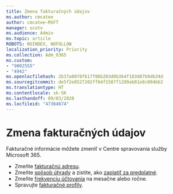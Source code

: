 ```yaml
---
title: Zmena fakturačných údajov
ms.author: cmcatee
author: cmcatee-MSFT
manager: scotv
ms.audience: Admin
ms.topic: article
ROBOTS: NOINDEX, NOFOLLOW
localization_priority: Priority
ms.collection: Adm_O365
ms.custom:
- "9002555"
- "4942"
ms.openlocfilehash: 2b37a0078f617f86b203d0b364f183d87b9db34d
ms.sourcegitcommit: de5f2e8527202ff04f1587f1289ab81e8c804bb2
ms.translationtype: HT
ms.contentlocale: sk-SK
ms.lasthandoff: 09/03/2020
ms.locfileid: "47364674"
---
```

# <a name="change-billing-information"></a>Zmena fakturačných údajov

Fakturačné informácie môžete zmeniť v Centre spravovania služby Microsoft 365. 

- Zmeňte [fakturačnú adresu](https://docs.microsoft.com/microsoft-365/commerce/billing-and-payments/change-your-billing-addresses).
- Zmeňte [spôsob úhrady](https://docs.microsoft.com/microsoft-365/commerce/billing-and-payments/manage-payment-methods) a zistite, ako [zaplatiť za predplatné](https://docs.microsoft.com/microsoft-365/commerce/billing-and-payments/pay-for-your-subscription).
- Zmeňte [frekvenciu účtovania](https://docs.microsoft.com/microsoft-365/commerce/billing-and-payments/change-payment-frequency) na mesačne alebo ročne.
- Spravujte [fakturačné profily](https://docs.microsoft.com/microsoft-365/commerce/billing-and-payments/manage-billing-profiles).
